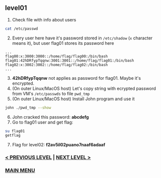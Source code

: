## level01
1.  Check file with info about users
``` Bash
cat /etc/passwd
```
2. Every user here have it's password stored in `/etc/shadow` (`x` character means it), but user flag01 stores its password here
```
...
flag00:x:3000:3000::/home/flag/flag00:/bin/bash
flag01:42hDRfypTqqnw:3001:3001::/home/flag/flag01:/bin/bash
flag02:x:3002:3002::/home/flag/flag02:/bin/bash
...
```
3. **42hDRfypTqqnw** not applies as password for flag01. Maybe it's encrypted.
4. (On outer Linux/MacOS host) Let's copy string with ecrypted password from VM's `/etc/passwds` to file `pwd_tmp`
5. (On outer Linux/MacOS host) Install John program and use it
``` Bash
john ./pwd_tmp --show
```
6. John cracked this password: **abcdefg**
7. Go to flag01 user and get flag:
``` Bash
su flag01
getflag
```
7. Flag for level02: **f2av5il02puano7naaf6adaaf**

### [< PREVIOUS LEVEL](../../level00/Resources/stages.md) | [NEXT LEVEL >](../../level02/Resources/stages.md)
### [MAIN MENU](../../README.md)
